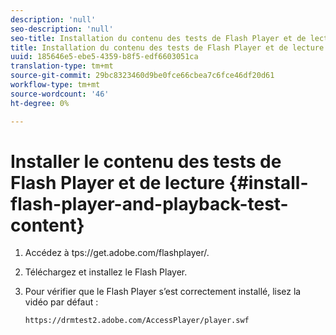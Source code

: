 ```yaml
---
description: 'null'
seo-description: 'null'
seo-title: Installation du contenu des tests de Flash Player et de lecture
title: Installation du contenu des tests de Flash Player et de lecture
uuid: 185646e5-ebe5-4359-b8f5-edf6603051ca
translation-type: tm+mt
source-git-commit: 29bc8323460d9be0fce66cbea7c6fce46df20d61
workflow-type: tm+mt
source-wordcount: '46'
ht-degree: 0%

---
```



# Installer le contenu des tests de Flash Player et de lecture {#install-flash-player-and-playback-test-content}

1. Accédez à <span></span>tps://get.adobe.com/flashplayer/.
1. Téléchargez et installez le Flash Player.
1. Pour vérifier que le Flash Player s’est correctement installé, lisez la vidéo par défaut :

   `https://drmtest2.adobe.com/AccessPlayer/player.swf`
